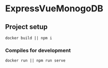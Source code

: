 # ExpressVueMonogoDB

## Project setup
```
docker build || npm i
```

### Compiles for development
```
docker run || npm run serve
```